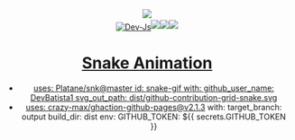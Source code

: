 <div align="center">
<a href="https://github.com/victorxmdev">
<img height="180em" src="https://github-readme-stats.vercel.app/api?username=DevBatista1&show_icons=true&theme=dracula&include_all_commits
<img height="180em" src="https://github-readme-stats.vercel.app/api/top-langs/?username=DevBatista1&layout=compact&langs_count=7&theme=dra
</div>
<div style="display: inline_block"><br>
<img align="center" alt="Dev-Js" height="30" width="40" src="https://raw.githubusercontent.com/devicons/devicon/master/icons/javascript/ja
<img align="center" alt="Dev-Ts" height="30" width="40" src="https://raw.githubusercontent.com/devicons/devicon/master/icons/typescript/ty
<img align="center" alt="Dev-React" height="30" width="40" src="https://raw.githubusercontent.com/devicons/devicon/master/icons/react/reac
<img align="center" alt="Dev-HTML" height="30" width="40" src="https://raw.githubusercontent.com/devicons/devicon/master/icons/html5/html5
<img align="center" alt="Dev-CSS" height="30" width="40" src="https://raw.githubusercontent.com/devicons/devicon/master/icons/css3/css3-o
</div>
##
<div>
<a href="https://instagram.com/victorxm__?igshid=OGQ5ZDc2ODk2ZA==" target="_blank"><img src="https://img.shields.io/badge/-Instagram-%23E4405F?style=for-the-badge&log
<a href = "mailto:victor.magalhaes515@gmail.com"><img src="https://img.shields.io/badge/-Gmail-%23333?style=for-the-badge&logo=gmail&logoCo
<a href="https://www.linkedin.com/in/victor-santosmagalhaes/" target="_blank"><img src="https://img.shields.io/badge/-LinkedIn-%230077B5?style=for-the-badge&logo=
![Snake animation](https://github.com/DevBatista1/DevBatista1/blob/output/github-contribution-grid-snake.svg)
</div>

name: Generate Datas
on:
schedule: # execute every 12 hours
- cron: "* */12 * * *"
workflow_dispatch:
jobs:
build:
name: Jobs to update datas
runs-on: ubuntu-latest
steps:
# Snake Animation
- uses: Platane/snk@master
id: snake-gif
with:
github_user_name: DevBatista1
svg_out_path: dist/github-contribution-grid-snake.svg
- uses: crazy-max/ghaction-github-pages@v2.1.3
with:
target_branch: output
build_dir: dist
env:
GITHUB_TOKEN: ${{ secrets.GITHUB_TOKEN }}
